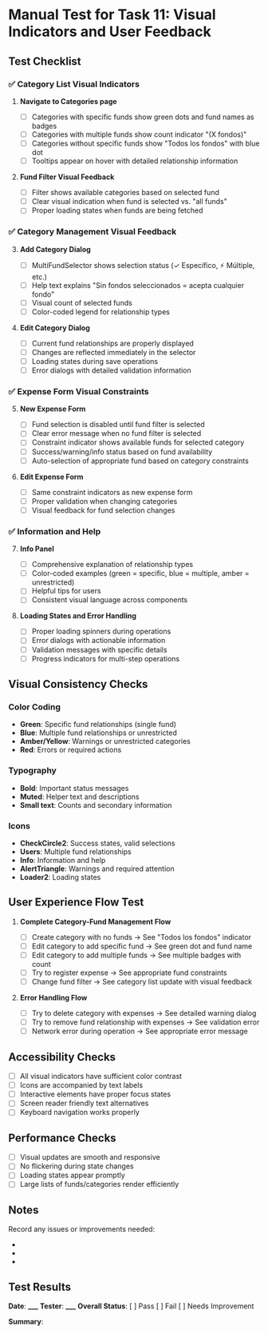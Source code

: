 # Manual Test for Task 11: Visual Indicators and User Feedback

## Test Checklist

### ✅ Category List Visual Indicators

1. **Navigate to Categories page**

   - [ ] Categories with specific funds show green dots and fund names as badges
   - [ ] Categories with multiple funds show count indicator "(X fondos)"
   - [ ] Categories without specific funds show "Todos los fondos" with blue dot
   - [ ] Tooltips appear on hover with detailed relationship information

2. **Fund Filter Visual Feedback**
   - [ ] Filter shows available categories based on selected fund
   - [ ] Clear visual indication when fund is selected vs. "all funds"
   - [ ] Proper loading states when funds are being fetched

### ✅ Category Management Visual Feedback

3. **Add Category Dialog**

   - [ ] MultiFundSelector shows selection status (✓ Específico, ⚡ Múltiple, etc.)
   - [ ] Help text explains "Sin fondos seleccionados = acepta cualquier fondo"
   - [ ] Visual count of selected funds
   - [ ] Color-coded legend for relationship types

4. **Edit Category Dialog**
   - [ ] Current fund relationships are properly displayed
   - [ ] Changes are reflected immediately in the selector
   - [ ] Loading states during save operations
   - [ ] Error dialogs with detailed validation information

### ✅ Expense Form Visual Constraints

5. **New Expense Form**

   - [ ] Fund selection is disabled until fund filter is selected
   - [ ] Clear error message when no fund filter is selected
   - [ ] Constraint indicator shows available funds for selected category
   - [ ] Success/warning/info status based on fund availability
   - [ ] Auto-selection of appropriate fund based on category constraints

6. **Edit Expense Form**
   - [ ] Same constraint indicators as new expense form
   - [ ] Proper validation when changing categories
   - [ ] Visual feedback for fund selection changes

### ✅ Information and Help

7. **Info Panel**

   - [ ] Comprehensive explanation of relationship types
   - [ ] Color-coded examples (green = specific, blue = multiple, amber = unrestricted)
   - [ ] Helpful tips for users
   - [ ] Consistent visual language across components

8. **Loading States and Error Handling**
   - [ ] Proper loading spinners during operations
   - [ ] Error dialogs with actionable information
   - [ ] Validation messages with specific details
   - [ ] Progress indicators for multi-step operations

## Visual Consistency Checks

### Color Coding

- **Green**: Specific fund relationships (single fund)
- **Blue**: Multiple fund relationships or unrestricted
- **Amber/Yellow**: Warnings or unrestricted categories
- **Red**: Errors or required actions

### Typography

- **Bold**: Important status messages
- **Muted**: Helper text and descriptions
- **Small text**: Counts and secondary information

### Icons

- **CheckCircle2**: Success states, valid selections
- **Users**: Multiple fund relationships
- **Info**: Information and help
- **AlertTriangle**: Warnings and required attention
- **Loader2**: Loading states

## User Experience Flow Test

1. **Complete Category-Fund Management Flow**

   - [ ] Create category with no funds → See "Todos los fondos" indicator
   - [ ] Edit category to add specific fund → See green dot and fund name
   - [ ] Edit category to add multiple funds → See multiple badges with count
   - [ ] Try to register expense → See appropriate fund constraints
   - [ ] Change fund filter → See category list update with visual feedback

2. **Error Handling Flow**
   - [ ] Try to delete category with expenses → See detailed warning dialog
   - [ ] Try to remove fund relationship with expenses → See validation error
   - [ ] Network error during operation → See appropriate error message

## Accessibility Checks

- [ ] All visual indicators have sufficient color contrast
- [ ] Icons are accompanied by text labels
- [ ] Interactive elements have proper focus states
- [ ] Screen reader friendly text alternatives
- [ ] Keyboard navigation works properly

## Performance Checks

- [ ] Visual updates are smooth and responsive
- [ ] No flickering during state changes
- [ ] Loading states appear promptly
- [ ] Large lists of funds/categories render efficiently

## Notes

Record any issues or improvements needed:

-
-
-

## Test Results

**Date**: ****\_\_\_****
**Tester**: ****\_\_\_****
**Overall Status**: [ ] Pass [ ] Fail [ ] Needs Improvement

**Summary**:
